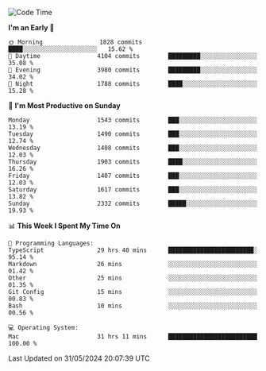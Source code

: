 <!--START_SECTION:waka-->
![Code Time](http://img.shields.io/badge/Code%20Time-4%2C028%20hrs%2017%20mins-blue)

**I'm an Early 🐤** 

```text
🌞 Morning                1828 commits        ████░░░░░░░░░░░░░░░░░░░░░   15.62 % 
🌆 Daytime                4104 commits        █████████░░░░░░░░░░░░░░░░   35.08 % 
🌃 Evening                3980 commits        █████████░░░░░░░░░░░░░░░░   34.02 % 
🌙 Night                  1788 commits        ████░░░░░░░░░░░░░░░░░░░░░   15.28 % 
```
📅 **I'm Most Productive on Sunday** 

```text
Monday                   1543 commits        ███░░░░░░░░░░░░░░░░░░░░░░   13.19 % 
Tuesday                  1490 commits        ███░░░░░░░░░░░░░░░░░░░░░░   12.74 % 
Wednesday                1408 commits        ███░░░░░░░░░░░░░░░░░░░░░░   12.03 % 
Thursday                 1903 commits        ████░░░░░░░░░░░░░░░░░░░░░   16.26 % 
Friday                   1407 commits        ███░░░░░░░░░░░░░░░░░░░░░░   12.03 % 
Saturday                 1617 commits        ███░░░░░░░░░░░░░░░░░░░░░░   13.82 % 
Sunday                   2332 commits        █████░░░░░░░░░░░░░░░░░░░░   19.93 % 
```


📊 **This Week I Spent My Time On** 

```text
💬 Programming Languages: 
TypeScript               29 hrs 40 mins      ████████████████████████░   95.14 % 
Markdown                 26 mins             ░░░░░░░░░░░░░░░░░░░░░░░░░   01.42 % 
Other                    25 mins             ░░░░░░░░░░░░░░░░░░░░░░░░░   01.35 % 
Git Config               15 mins             ░░░░░░░░░░░░░░░░░░░░░░░░░   00.83 % 
Bash                     10 mins             ░░░░░░░░░░░░░░░░░░░░░░░░░   00.56 % 

💻 Operating System: 
Mac                      31 hrs 11 mins      █████████████████████████   100.00 % 
```


 Last Updated on 31/05/2024 20:07:39 UTC
<!--END_SECTION:waka-->
